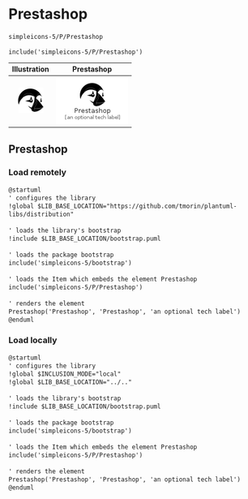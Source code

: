 # Prestashop


```text
simpleicons-5/P/Prestashop
```

```text
include('simpleicons-5/P/Prestashop')
```



| Illustration | Prestashop |
| :---: | :---: |
| ![illustration for Illustration](../../simpleicons-5/P/Prestashop.png) | ![illustration for Prestashop](../../simpleicons-5/P/Prestashop.Local.png) |




## Prestashop

### Load remotely
```plantuml
@startuml
' configures the library
!global $LIB_BASE_LOCATION="https://github.com/tmorin/plantuml-libs/distribution"

' loads the library's bootstrap
!include $LIB_BASE_LOCATION/bootstrap.puml

' loads the package bootstrap
include('simpleicons-5/bootstrap')

' loads the Item which embeds the element Prestashop
include('simpleicons-5/P/Prestashop')

' renders the element
Prestashop('Prestashop', 'Prestashop', 'an optional tech label')
@enduml
```

### Load locally
```plantuml
@startuml
' configures the library
!global $INCLUSION_MODE="local"
!global $LIB_BASE_LOCATION="../.."

' loads the library's bootstrap
!include $LIB_BASE_LOCATION/bootstrap.puml

' loads the package bootstrap
include('simpleicons-5/bootstrap')

' loads the Item which embeds the element Prestashop
include('simpleicons-5/P/Prestashop')

' renders the element
Prestashop('Prestashop', 'Prestashop', 'an optional tech label')
@enduml
```

